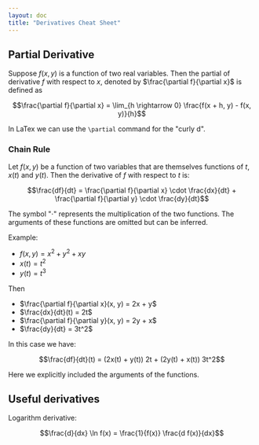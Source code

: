 ```yaml
---
layout: doc
title: "Derivatives Cheat Sheet"
---
```


## Partial Derivative

Suppose $f(x, y)$ is a function of two real variables. Then the partial of derivative $f$ with respect to $x$, denoted by $\frac{\partial f}{\partial x}$ is defined as

$$\frac{\partial f}{\partial x} = \lim_{h \rightarrow 0} \frac{f(x + h, y) - f(x, y)}{h}$$

In LaTex we can use the `\partial` command for the "curly d".

### Chain Rule

Let $f(x, y)$ be a function of two variables that are themselves functions of $t$, $x(t)$ and $y(t)$. Then the derivative of $f$ with respect to $t$ is:

$$\frac{df}{dt} = \frac{\partial f}{\partial x} \cdot \frac{dx}{dt} + \frac{\partial f}{\partial y} \cdot \frac{dy}{dt}$$

The symbol "$\cdot$" represents the multiplication of the two functions. The arguments of these functions are omitted but can be inferred.

Example:

* $f(x, y) = x^2 + y^2 + xy$
* $x(t) = t^2$
* $y(t) = t^3$

Then

* $\frac{\partial f}{\partial x}(x, y) = 2x + y$
* $\frac{dx}{dt}(t) = 2t$
* $\frac{\partial f}{\partial y}(x, y) = 2y + x$
* $\frac{dy}{dt} = 3t^2$

In this case we have:

$$\frac{df}{dt}(t) = (2x(t) + y(t)) 2t + (2y(t) + x(t)) 3t^2$$

Here we explicitly included the arguments of the functions.

## Useful derivatives

Logarithm derivative:

$$\frac{d}{dx} \ln f(x) = \frac{1}{f(x)} \frac{d f(x)}{dx}$$
